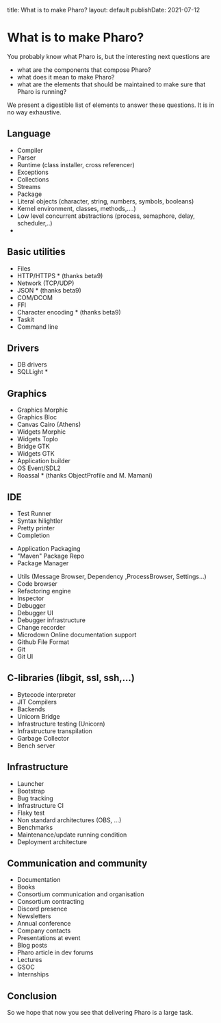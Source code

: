 title: What is to make Pharo?
layout: default
publishDate: 2021-07-12

# What is to make Pharo?

You probably know what Pharo is, but the interesting next questions are 
- what are the components that compose Pharo?
- what does it mean to make Pharo?
- what are the elements that should be maintained to make sure that Pharo is running?  

We present a digestible list of elements to answer these questions. 
It is in no way exhaustive. 

<div class="col-md-9 col-xs-12">

## Language 
- Compiler
- Parser 
- Runtime (class installer, cross referencer) 
- Exceptions
- Collections
- Streams
- Package
- Literal objects (character, string, numbers, symbols, booleans)
- Kernel  environment, classes, methods,....)
- Low level concurrent abstractions (process, semaphore, delay, scheduler,..)
- 
## Basic utilities
- Files
- HTTP/HTTPS * (thanks beta9)
- Network (TCP/UDP)
- JSON * (thanks beta9)
- COM/DCOM
- FFI
- Character encoding * (thanks beta9)
- Taskit 
- Command line 

## Drivers
- DB drivers
- SQLLight *

## Graphics
- Graphics Morphic
- Graphics Bloc
- Canvas Cairo (Athens)
- Widgets Morphic
- Widgets Toplo
- Bridge GTK
- Widgets GTK
- Application builder
- OS Event/SDL2 
- Roassal * (thanks ObjectProfile and M. Mamani)

## IDE
- Test Runner
- Syntax hilightler
- Pretty printer
- Completion
 + Application Packaging
 + "Maven" Package Repo
 + Package Manager
- Utils (Message Browser, Dependency ,ProcessBrowser, Settings…)
- Code browser
- Refactoring engine
- Inspector
- Debugger
- Debugger UI 
- Debugger infrastructure
- Change recorder
- Microdown Online documentation support
- Github File Format
- Git
- Git UI


## C-libraries (libgit, ssl, ssh,...)
- Bytecode interpreter
- JIT Compilers
- Backends
- Unicorn Bridge
- Infrastructure testing (Unicorn)
- Infrastructure transpilation
- Garbage Collector
- Bench server

## Infrastructure
- Launcher
- Bootstrap
- Bug tracking
- Infrastructure CI
- Flaky test
- Non standard architectures (OBS, …)
- Benchmarks
- Maintenance/update running condition
- Deployment architecture

## Communication and community
- Documentation
- Books
- Consortium communication and organisation
- Consortium contracting
- Discord presence
- Newsletters
- Annual conference
- Company contacts
- Presentations at event
- Blog posts
- Pharo article in dev forums
- Lectures
- GSOC
- Internships


## Conclusion

So we hope that now you see that delivering Pharo is a large task.





